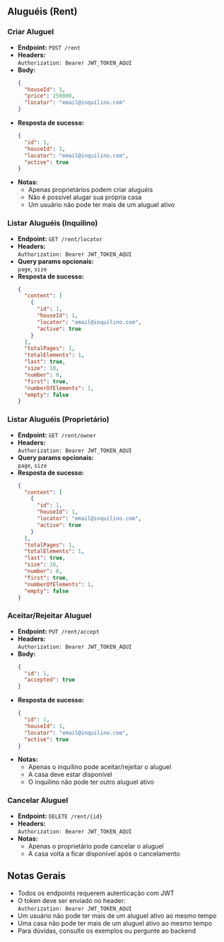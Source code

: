 ## Aluguéis (Rent)

### Criar Aluguel

- **Endpoint:** `POST /rent`
- **Headers:**  
  `Authorization: Bearer JWT_TOKEN_AQUI`
- **Body:**
  ```json
  {
    "houseId": 1,
    "price": 250000,
    "locator": "email@inquilino.com"
  }
  ```
- **Resposta de sucesso:**
  ```json
  {
    "id": 1,
    "houseId": 1,
    "locator": "email@inquilino.com",
    "active": true
  }
  ```
- **Notas:**
  - Apenas proprietários podem criar aluguéis
  - Não é possível alugar sua própria casa
  - Um usuário não pode ter mais de um aluguel ativo

### Listar Aluguéis (Inquilino)

- **Endpoint:** `GET /rent/locator`
- **Headers:**  
  `Authorization: Bearer JWT_TOKEN_AQUI`
- **Query params opcionais:**  
  `page`, `size`
- **Resposta de sucesso:**
  ```json
  {
    "content": [
      {
        "id": 1,
        "houseId": 1,
        "locator": "email@inquilino.com",
        "active": true
      }
    ],
    "totalPages": 1,
    "totalElements": 1,
    "last": true,
    "size": 10,
    "number": 0,
    "first": true,
    "numberOfElements": 1,
    "empty": false
  }
  ```

### Listar Aluguéis (Proprietário)

- **Endpoint:** `GET /rent/owner`
- **Headers:**  
  `Authorization: Bearer JWT_TOKEN_AQUI`
- **Query params opcionais:**  
  `page`, `size`
- **Resposta de sucesso:**
  ```json
  {
    "content": [
      {
        "id": 1,
        "houseId": 1,
        "locator": "email@inquilino.com",
        "active": true
      }
    ],
    "totalPages": 1,
    "totalElements": 1,
    "last": true,
    "size": 10,
    "number": 0,
    "first": true,
    "numberOfElements": 1,
    "empty": false
  }
  ```

### Aceitar/Rejeitar Aluguel

- **Endpoint:** `PUT /rent/accept`
- **Headers:**  
  `Authorization: Bearer JWT_TOKEN_AQUI`
- **Body:**
  ```json
  {
    "id": 1,
    "accepted": true
  }
  ```
- **Resposta de sucesso:**
  ```json
  {
    "id": 1,
    "houseId": 1,
    "locator": "email@inquilino.com",
    "active": true
  }
  ```
- **Notas:**
  - Apenas o inquilino pode aceitar/rejeitar o aluguel
  - A casa deve estar disponível
  - O inquilino não pode ter outro aluguel ativo

### Cancelar Aluguel

- **Endpoint:** `DELETE /rent/{id}`
- **Headers:**  
  `Authorization: Bearer JWT_TOKEN_AQUI`
- **Notas:**
  - Apenas o proprietário pode cancelar o aluguel
  - A casa volta a ficar disponível após o cancelamento

## Notas Gerais

- Todos os endpoints requerem autenticação com JWT
- O token deve ser enviado no header:  
  `Authorization: Bearer JWT_TOKEN_AQUI`
- Um usuário não pode ter mais de um aluguel ativo ao mesmo tempo
- Uma casa não pode ter mais de um aluguel ativo ao mesmo tempo
- Para dúvidas, consulte os exemplos ou pergunte ao backend
